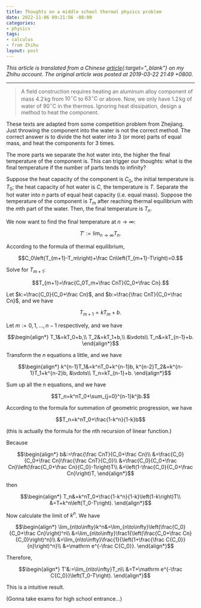 ```yaml
---
title: Thoughts on a middle school thermal physics problem
date: 2022-11-06 09:21:56 -08:00
categories:
- physics
tags:
- calculus
- from Zhihu
layout: post
---
```


*This article is translated from a
Chinese [article](https://zhuanlan.zhihu.com/p/60146217){:target="_blank"} on my Zhihu account.
The original article was posted at 2019-03-22 21:49 +0800.*

---

> A field construction requires heating an aluminum alloy component of mass
$4.2\,\mathrm{kg}$ from $10^\circ\mathrm{C}$ to $63^\circ\mathrm{C}$ or above.
Now, we only have $1.2\,\mathrm{kg}$ of water of $90^\circ\mathrm{C}$ in the thermos.
Ignoring heat dissipation, design a method to heat the component.

These texts are adapted from some competition problem from Zhejiang.
Just throwing the component into the water is not the correct method.
The correct answer is to divide the hot water into $3$ (or more) parts of equal mass,
and heat the components for $3$ times.

The more parts we separate the hot water into, the higher the final temperature of the component is.
This can trigger our thoughts: what is the final temperature  if the number of parts tends to infinity?

Suppose the heat capacity of the component is $C_0$,
the initial temperature is $T_0$;
the heat capacity of hot water is $C$,
the temperature is $T$.
Separate the hot water into $n$ parts of equal heat capacity (i.e. equal mass).
Suppose the temperature of the component is $T_m$ after reaching thermal equilibrium with the $m$th part of the water.
Then, the final temperature is $T_n$.

We now want to find the final temperature at $n\to\infty$:

$$T':=\lim_{n\to\infty}T_n.$$

According to the formula of thermal equilibrium,

$$C_0\left(T_{m+1}-T_m\right)+\frac Cn\left(T_{m+1}-T\right)=0.$$

Solve for $T_{m+1}$:

$$T_{m+1}=\frac{C_0T_m+\frac CnT}{C_0+\frac Cn}.$$

Let $k:=\frac{C_0}{C_0+\frac Cn}$, and $b:=\frac{\frac CnT}{C_0+\frac Cn}$,
and we have

$$T_{m+1}=kT_m+b.$$

Let $m:=0,1,\ldots,n-1$ respectively, and we have

$$\begin{align*}
T_1&=kT_0+b,\\
T_2&=kT_1+b,\\
&\vdots\\
T_n&=kT_{n-1}+b.
\end{align*}$$

Transform the $n$ equations a little, and we have

$$\begin{align*}
k^{n-1}T_1&=k^nT_0+k^{n-1}b,
k^{n-2}T_2&=k^{n-1}T_1+k^{n-2}b,
&\vdots\\
T_n=kT_{n-1}+b.
\end{align*}$$

Sum up all the $n$ equations, and we have

$$T_n=k^nT_0+\sum_{j=0}^{n-1}k^jb.$$

According to the formula for summation of geometric progression, we have

$$T_n=k^nT_0+\frac{1-k^n}{1-k}b$$

(this is actually the formula for the $n$th recursion of linear function.)

Because

$$\begin{align*}
b&:=\frac{\frac CnT}{C_0+\frac Cn}\\
&=\frac{C_0}{C_0+\frac Cn}\frac{\frac CnT}{C_0}\\
&=\frac{C_0}{C_0+\frac Cn}\left(\frac{C_0+\frac Cn}{C_0}-1\right)T\\
&=\left(1-\frac{C_0}{C_0+\frac Cn}\right)T,
\end{align*}$$

then

$$\begin{align*}
T_n&=k^nT_0+\frac{1-k^n}{1-k}\left(1-k\right)T\\
&=T+k^n\left(T_0-T\right).
\end{align*}$$

Now calculate the limit of $k^n$. We have

$$\begin{align*}
\lim_{n\to\infty}k^n&=\lim_{n\to\infty}\left(\frac{C_0}{C_0+\frac Cn}\right)^n\\
&=\lim_{n\to\infty}\frac1{\left(\frac{C_0+\frac Cn}{C_0}\right)^n}\\
&=\lim_{n\to\infty}\frac{1}{\left(1+\frac{\frac C{C_0}}{n}\right)^n}\\
&=\mathrm e^{-\frac C{C_0}}.
\end{align*}$$

Therefore,

$$\begin{align*}
T'&:=\lim_{n\to\infty}T_n\\
&=T+\mathrm e^{-\frac C{C_0}}\left(T_0-T\right).
\end{align*}$$

This is a intuitive result.

(Gonna take exams for high school entrance...)
